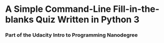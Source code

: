 <h1>A Simple Command-Line Fill-in-the-blanks Quiz Written in Python 3</h1>
<h3>Part of the Udacity Intro to Programming Nanodegree</h3>

